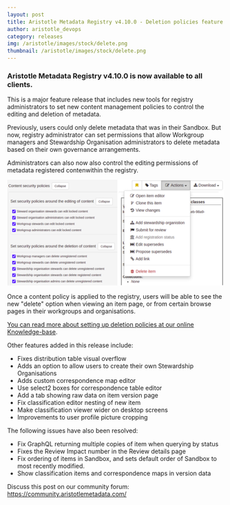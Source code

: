 ```yaml
---
layout: post
title: Aristotle Metadata Registry v4.10.0 - Deletion policies feature release!
author: aristotle_devops
category: releases
img: /aristotle/images/stock/delete.png
thumbnail: /aristotle/images/stock/delete.png
---
```


### Aristotle Metadata Registry v4.10.0 is now available to all clients.

This is a major feature release that includes new tools for registry administrators to set new content management policies to control the editing and deletion of metadata.

Previously, users could only delete metadata that was in their Sandbox. But now, registry administrator can set permissions that allow Workgroup managers and Stewardship Organisation administrators to delete metadata based on their own governance arrangements.

Administrators can also now also control the editing permissions of metadata registered contenwithin the registry.

![](/aristotle/images/blog/releases/4.10.0-deletion-policies.png "New issues list")

Once a content policy is applied to the registry, users will be able to see the new "delete" option when viewing an item page, or from certain browse pages in their workgroups and organisations.

[You can read more about setting up deletion policies at our online Knowledge-base](https://desk.zoho.com.au/portal/aristotlecloudservicesaustralia/en/kb/articles/content-policies-how-to-control-the-editing-and-deletion-of-content).

Other features added in this release include:
- Fixes distribution table visual overflow
- Adds an option to allow users to create their own Stewardship Organisations
- Adds custom correspondence map editor
- Use select2 boxes for correspondence table editor
- Add a tab showing raw data on item version page
- Fix classification editor nesting of new item
- Make classification viewer wider on desktop screens
- Improvements to user profile picture cropping

The following issues have also been resolved:
- Fix GraphQL returning multiple copies of item when querying by status
- Fixes the Review Impact number in the Review details page
- Fix ordering of items in Sandbox, and sets default order of Sandbox to most recently modified.
- Show classification items and correspondence maps in version data

Discuss this post on our community forum: https://community.aristotlemetadata.com/


